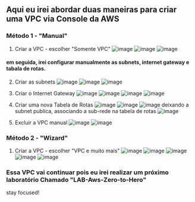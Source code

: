 ## Aqui eu irei abordar duas maneiras para criar uma VPC via Console da AWS

### Método 1 - "Manual"
1. Criar a VPC - escolher "Somente VPC"
   ![image](https://github.com/user-attachments/assets/6152b60d-1514-4a77-be64-dd63c3099861)
   ![image](https://github.com/user-attachments/assets/56cfb830-c485-4fab-9fe7-5cbb35741aed)
   ![image](https://github.com/user-attachments/assets/352154ca-3d11-4092-b65a-53ee41c2c37c)

#### em seguida, irei configurar manualmente as subnets, internet gateway e tabala de rotas.

2. Criar as subnets
   ![image](https://github.com/user-attachments/assets/6e260e4a-2859-4598-a5d6-c9e4c514435f)
   ![image](https://github.com/user-attachments/assets/99fcf5e3-c1f6-49b0-ab1e-3f10fb9c632e)
   ![image](https://github.com/user-attachments/assets/db2421c4-82b5-4396-8c37-7af5b40e96d3)

3. Criar o Internet Gateway
  ![image](https://github.com/user-attachments/assets/6ee9502e-aa0a-46d7-835a-19451c0dc303)
  ![image](https://github.com/user-attachments/assets/0bf84e02-f7e8-4612-9e0a-699529fbd086)
  ![image](https://github.com/user-attachments/assets/3ef1f291-4bda-4c35-bce7-fe7539f4a471)
  ![image](https://github.com/user-attachments/assets/ae843090-bc8a-4e32-980d-2d0b6b9e552d)

5. Criar uma nova Tabela de Rotas
  ![image](https://github.com/user-attachments/assets/23247b99-8c94-42c2-bb5f-9037d26aeeaa)
  ![image](https://github.com/user-attachments/assets/38e0336b-0a8d-48d0-a744-f075bdaab2d1)
  ![image](https://github.com/user-attachments/assets/738630de-2ff6-424c-9911-6cac6cd40648)
deixando a subnet publica, associando a sub-rede na tabela de rotas
  ![image](https://github.com/user-attachments/assets/2c64b787-d6e0-4548-9e46-aed5080ef262)

6. Excluir a VPC manual
  ![image](https://github.com/user-attachments/assets/d91b2b11-55fa-4eef-a3e5-8e571b819689)
  ![image](https://github.com/user-attachments/assets/d3f0ff91-a6c5-4afa-b781-05a6ffb1760c)

### Método 2 - "Wizard"
1. Criar a VPC - escolher "VPC e muito mais"
   ![image](https://github.com/user-attachments/assets/26f8933b-06f5-4427-88da-7ff0bea1eae6)
   ![image](https://github.com/user-attachments/assets/ca8d3512-2f24-47f3-889d-9156be844dcd)
   ![image](https://github.com/user-attachments/assets/68db7f99-c0d6-49df-8dde-3e7d7ccc4d8e)
   ![image](https://github.com/user-attachments/assets/4ec4b113-f7f8-4552-b9b0-2349412876d1)
   ![image](https://github.com/user-attachments/assets/66f761d7-5167-49de-9ca0-9b8a5e9051d7)


   
### Essa VPC vai continuar pois eu irei realizar um próximo laboratório Chamado "LAB-Aws-Zero-to-Hero"

stay focused!

   







   
